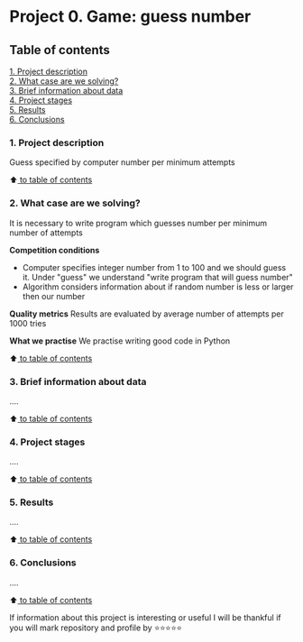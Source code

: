 # Project 0. Game: guess number

## Table of contents
[1. Project description](https://github.com/mykhailo-sherhin/study_data_science/blob/main/Project%200.%20Game_guess%20number/README.md#1-project-description)  
[2. What case are we solving?](https://github.com/mykhailo-sherhin/study_data_science/blob/main/Project%200.%20Game_guess%20number/README.md#2-what-case-are-we-solving)    
[3. Brief information about data](https://github.com/mykhailo-sherhin/study_data_science/blob/main/Project%200.%20Game_guess%20number/README.md#3-brief-information-about-data)  
[4. Project stages](https://github.com/mykhailo-sherhin/study_data_science/blob/main/Project%200.%20Game_guess%20number/README.md#4-project-stages)  
[5. Results](https://github.com/mykhailo-sherhin/study_data_science/blob/main/Project%200.%20Game_guess%20number/README.md#5-results)  
[6. Conclusions](https://github.com/mykhailo-sherhin/study_data_science/blob/main/Project%200.%20Game_guess%20number/README.md#6-conclusions)

### 1. Project description
Guess specified by computer number per minimum attempts

:arrow_up:[ to table of contents](https://github.com/mykhailo-sherhin/study_data_science/blob/main/Project%200.%20Game_guess%20number/README.md#table-of-contents)


### 2. What case are we solving?
It is necessary to write program which guesses number per minimum number of attempts

**Competition conditions**
- Computer specifies integer number from 1 to 100 and we should guess it. Under "guess" we understand "write program that will guess number"
- Algorithm considers information about if random number is less or larger then our number

**Quality metrics**
Results are evaluated by average number of attempts per 1000 tries

**What we practise**
We practise writing good code in Python

:arrow_up:[ to table of contents](https://github.com/mykhailo-sherhin/study_data_science/blob/main/Project%200.%20Game_guess%20number/README.md#table-of-contents)


### 3. Brief information about data
....

:arrow_up:[ to table of contents](https://github.com/mykhailo-sherhin/study_data_science/blob/main/Project%200.%20Game_guess%20number/README.md#table-of-contents)


### 4. Project stages
....

:arrow_up:[ to table of contents](https://github.com/mykhailo-sherhin/study_data_science/blob/main/Project%200.%20Game_guess%20number/README.md#table-of-contents)


### 5. Results
....

:arrow_up:[ to table of contents](https://github.com/mykhailo-sherhin/study_data_science/blob/main/Project%200.%20Game_guess%20number/README.md#table-of-contents)


### 6. Conclusions
....

:arrow_up:[ to table of contents](https://github.com/mykhailo-sherhin/study_data_science/blob/main/Project%200.%20Game_guess%20number/README.md#table-of-contents)


If information about this project is interesting or useful I will be thankful if you will mark repository and profile by ⭐️⭐️⭐️⭐️⭐️